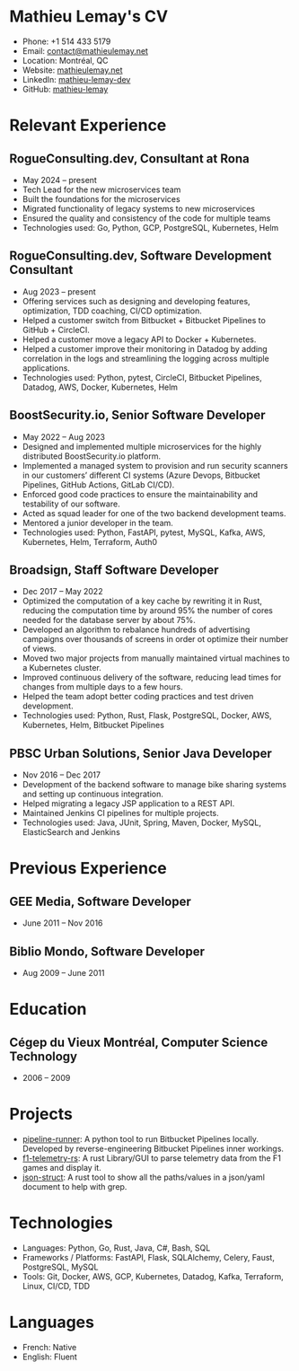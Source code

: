 # Mathieu Lemay's CV

- Phone: +1 514 433 5179
- Email: [contact@mathieulemay.net](mailto:contact@mathieulemay.net)
- Location: Montréal, QC
- Website: [mathieulemay.net](https://mathieulemay.net/)
- LinkedIn: [mathieu-lemay-dev](https://linkedin.com/in/mathieu-lemay-dev)
- GitHub: [mathieu-lemay](https://github.com/mathieu-lemay)


# Relevant Experience

## RogueConsulting.dev, Consultant at Rona

- May 2024 – present
- Tech Lead for the new microservices team
- Built the foundations for the microservices
- Migrated functionality of legacy systems to new microservices
- Ensured the quality and consistency of the code for multiple teams
- Technologies used: Go, Python, GCP, PostgreSQL, Kubernetes, Helm

## RogueConsulting.dev, Software Development Consultant

- Aug 2023 – present
- Offering services such as designing and developing features, optimization, TDD coaching, CI/CD optimization.
- Helped a customer switch from Bitbucket + Bitbucket Pipelines to GitHub + CircleCI.
- Helped a customer move a legacy API to Docker + Kubernetes.
- Helped a customer improve their monitoring in Datadog by adding correlation in the logs and streamlining the logging across multiple applications.
- Technologies used: Python, pytest, CircleCI, Bitbucket Pipelines, Datadog, AWS, Docker, Kubernetes, Helm

## BoostSecurity.io, Senior Software Developer

- May 2022 – Aug 2023
- Designed and implemented multiple microservices for the highly distributed BoostSecurity.io platform.
- Implemented a managed system to provision and run security scanners in our customers’ different CI systems (Azure Devops, Bitbucket Pipelines, GitHub Actions, GitLab CI/CD).
- Enforced good code practices to ensure the maintainability and testability of our software.
- Acted as squad leader for one of the two backend development teams.
- Mentored a junior developer in the team.
- Technologies used: Python, FastAPI, pytest, MySQL, Kafka, AWS, Kubernetes, Helm, Terraform, Auth0

## Broadsign, Staff Software Developer

- Dec 2017 – May 2022
- Optimized the computation of a key cache by rewriting it in Rust, reducing the computation time by around 95% the number of cores needed for the database server by about 75%.
- Developed an algorithm to rebalance hundreds of advertising campaigns over thousands of screens in order ot optimize their number of views.
- Moved two major projects from manually maintained virtual machines to a Kubernetes cluster.
- Improved continuous delivery of the software, reducing lead times for changes from multiple days to a few hours.
- Helped the team adopt better coding practices and test driven development.
- Technologies used: Python, Rust, Flask, PostgreSQL, Docker, AWS, Kubernetes, Helm, Bitbucket Pipelines

## PBSC Urban Solutions, Senior Java Developer

- Nov 2016 – Dec 2017
- Development of the backend software to manage bike sharing systems and setting up continuous integration.
- Helped migrating a legacy JSP application to a REST API.
- Maintained Jenkins CI pipelines for multiple projects.
- Technologies used: Java, JUnit, Spring, Maven, Docker, MySQL, ElasticSearch and Jenkins

# Previous Experience

## GEE Media, Software Developer

- June 2011 – Nov 2016

## Biblio Mondo, Software Developer

- Aug 2009 – June 2011

# Education

## Cégep du Vieux Montréal, Computer Science Technology

- 2006 – 2009

# Projects

- [pipeline-runner](https://github.com/mathieu-lemay/pipeline-runner): A python tool to run Bitbucket Pipelines locally. Developed by reverse-engineering Bitbucket Pipelines inner workings.
- [f1-telemetry-rs](https://github.com/mathieu-lemay/f1-telemetry-rs): A rust Library/GUI to parse telemetry data from the F1 games and display it.
- [json-struct](https://github.com/mathieu-lemay/json-struct): A rust tool to show all the paths/values in a json/yaml document to help with grep.
# Technologies

- Languages: Python, Go, Rust, Java, C#, Bash, SQL
- Frameworks / Platforms: FastAPI, Flask, SQLAlchemy, Celery, Faust, PostgreSQL, MySQL
- Tools: Git, Docker, AWS, GCP, Kubernetes, Datadog, Kafka, Terraform, Linux, CI/CD, TDD
# Languages

- French: Native
- English: Fluent

